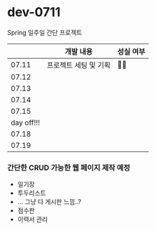 # dev-0711
Spring 일주일 간단 프로젝트


|                |         개발 내용              |성실 여부                     |
|----------------|-------------------------------|-----------------------------|
|07.11            |프로젝트 세팅 및 기획           |🙆‍♀️                          |
|07.12           |            |           |
|07.13           |            |           |
|07.14           |            |           |
|07.15           |            |           |
|day off!!!      |                                |                             |
|07.18           |            |           |
|07.19           |            |           |


### 간단한 CRUD 가능한 웹 페이지 제작 예정
 - 일기장
 - 투두리스트
 - ... 그냥 다 게시판 느낌..?
 - 점수판
 - 이력서 관리
 
